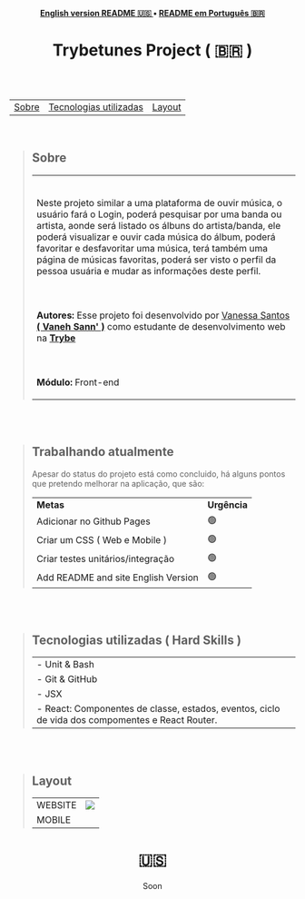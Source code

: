 
<p align="center"><b>
 <a href="#----">English version README 🇺🇸 </a> •
 <a href="#---Trybetunes-project-------">README em Português 🇧🇷</a>
  </b>
</p>
<h1 align="center">
  Trybetunes Project
  <span> ( 🇧🇷 )  </span>
</h1>

<br>
<br>

<section>
  <table align="center">
<tr><p align="center"><b> </td> 
<td> <a href="#---sobre--">Sobre</a></td> 
<td>  <a href="#tecnologias-utilizadas--hard-skills-">Tecnologias utilizadas</a></td> 
<td>  <a href="#layout">Layout</a></td> 
  </b>
  </p></tr>
  </table>
  
  <br>
  
  <blockquote>
    <h2 align="left">
   Sobre
  </h2>
<table>
    <tr>
      <td><br>
        <p align="left">
Neste projeto  similar a uma plataforma de ouvir música, o usuário fará o Login, poderá pesquisar por uma banda ou artista, aonde será listado os álbuns do artista/banda, ele poderá visualizar e ouvir cada música do álbum, poderá favoritar e desfavoritar uma música, terá também uma página de músicas favoritas, poderá ser visto o perfil da pessoa usuária e mudar as informações deste perfil.
   </p> </td>
    </tr>
    <tr>
      <td><br>
        <p align="left">
          <b>Autores:</b> Esse projeto foi desenvolvido por <a href="https://www.linkedin.com/in/vanehsann/" target="_blank"> Vanessa Santos <b>( Vaneh Sann' )</b></a> como estudante de desenvolvimento web na <b><a href="https://www.betrybe.com/" target="_blank"> Trybe </a></b>
        </p>
      </td>
    <tr>
    <tr>
      <td><br>
        <p align="left">
          <b>Módulo:</b> Front-end
        </p>
      </td>
    </tr>
 
</table> 
  </blockquote>

<br>
<br>

<blockquote>
   <h2>Trabalhando atualmente</h2>
  <p> Apesar do status do projeto está como concluido, há alguns pontos que pretendo melhorar na aplicação, que são: </p>
   <table>
  <tr>
    <td>
      <b>Metas</b>
    </td>
    <td>
      <b>Urgência</b>
    </td>
  </tr>
    <tr>
    <td> Adicionar no Github Pages</td>
    <td>🟢</td>
  </tr>
  <tr>
    <td> Criar um CSS ( Web e Mobile ) </td>
    <td>🟢</td>
  </tr>
     <tr>
    <td> Criar testes unitários/integração</td>
    <td>🟢</td>
  </tr>
     <tr>
    <td>Add README and site English Version</td>
    <td>🟢</td>
  </tr>

</table></blockquote>

<br>
<br>


<div>

  <blockquote>
    <h2 align="left">
Tecnologias utilizadas ( Hard Skills )
</h2>
    <table>
      
 <tr><td>
 - Unit & Bash
 </tr></td> 
 <tr><td> 
     - Git & GitHub
 </tr></td> 
 <tr><td> 
 - JSX
 </td></tr> 
  <tr><td> 
 - React: Componentes de classe, estados, eventos, ciclo de vida dos compomentes e React Router.
 </td></tr>
    </table>
      </blockquote>
  </div>
  
<br>
<br>
<div>
  <blockquote>
    <h2 align="left">
Layout
</h2>
 <table>  
 <tr><td> 
     WEBSITE
 </td><td><img src="./tryunfo.gif" /></td></tr>
 <tr><td> 
 MOBILE
 </td></tr> 
    </table>
      </blockquote>
  </div>
  </section>

 <h1 align="center">  🇺🇸  </h1>

<p align="center"> Soon </p>
